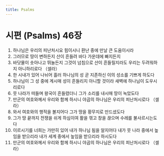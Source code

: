 ```yaml
---
title: Psalms
---
```


# 시편 (Psalms) 46장
1. 하나님은 우리의 피난처시요 힘이시니 환난 중에 만날 큰 도움이시라
1. 그러므로 땅이 변하든지 산이 흔들려 바다 가운데에 빠지든지
1. 바닷물이 솟아나고 뛰놀든지 그것이 넘침으로 산이 흔들릴지라도 우리는 두려워하지 아니하리로다 （셀라）
1. 한 시내가 있어 나뉘어 흘러 하나님의 성 곧 지존하신 이의 성소를 기쁘게 하도다
1. 하나님이 그 성 중에 계시매 성이 흔들리지 아니할 것이라 새벽에 하나님이 도우시리로다
1. 뭇 나라가 떠들며 왕국이 흔들렸더니 그가 소리를 내시매 땅이 녹았도다
1. 만군의 여호와께서 우리와 함께 하시니 야곱의 하나님은 우리의 피난처시로다 （셀라）
1. 와서 여호와의 행적을 볼지어다 그가 땅을 황무지로 만드셨도다
1. 그가 땅 끝까지 전쟁을 쉬게 하심이여 활을 꺾고 창을 끊으며 수레를 불사르시는도다
1. 이르시기를 너희는 가만히 있어 내가 하나님 됨을 알지어다 내가 뭇 나라 중에서 높임을 받으리라 내가 세계 중에서 높임을 받으리라 하시도다
1. 만군의 여호와께서 우리와 함께 하시니 야곱의 하나님은 우리의 피난처시로다 （셀라）